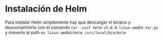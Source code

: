 # Instalación de Helm

Para instalar Helm simplemente hay que descargar el binario y descomprimirlo con el comando
`tar -zxvf helm-v3.8.0-linux-amd64.tar.gz `
y moverlo al path
`mv linux-amd64/helm /urs/local/bin/helm`
